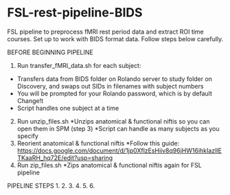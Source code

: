 # FSL-rest-pipeline-BIDS
FSL pipeline to preprocess fMRI rest period data and extract ROI time courses. Set up to work with BIDS format data. Follow steps below carefully.

BEFORE BEGINNING PIPELINE
1. Run transfer_fMRI_data.sh for each subject:
  * Transfers data from BIDS folder on Rolando server to study folder on Discovery, and swaps out SIDs in filenames with subject numbers
  * You will be prompted for your Rolando password, which is by default Change!t
  * Script handles one subject at a time
2. Run unzip_files.sh
    *Unzips anatomical & functional niftis so you can open them in SPM (step 3)
    *Script can handle as many subjects as you specify
3. Reorient anatomical & functional niftis
    *Follow this guide: https://docs.google.com/document/d/1jp0XflzEsHiiv8q96jHW16ihkIazlIETKaaRH_hq72E/edit?usp=sharing
4. Run zip_files.sh
    *Zips anatomical & functional niftis again for FSL pipeline


PIPELINE STEPS
1.
2.
3.
4.
5.
6.
